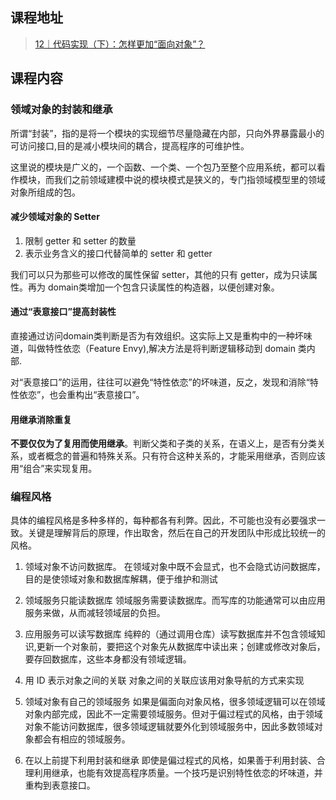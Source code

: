 ## 课程地址

> [12｜代码实现（下）：怎样更加“面向对象”？](https://time.geekbang.org/column/article/619447)

## 课程内容

### 领域对象的封装和继承

所谓“封装”，指的是将一个模块的实现细节尽量隐藏在内部，只向外界暴露最小的可访问接口,目的是减小模块间的耦合，提高程序的可维护性。

这里说的模块是广义的，一个函数、一个类、一个包乃至整个应用系统，都可以看作模块，而我们之前领域建模中说的模块模式是狭义的，专门指领域模型里的领域对象所组成的包。

#### 减少领域对象的 Setter

1. 限制 getter 和 setter 的数量
2. 表示业务含义的接口代替简单的 setter 和 getter

我们可以只为那些可以修改的属性保留 setter，其他的只有 getter，成为只读属性。再为 domain类增加一个包含只读属性的构造器，以便创建对象。

#### 通过“表意接口”提高封装性

直接通过访问domain类判断是否为有效组织。这实际上又是重构中的一种坏味道，叫做特性依恋（Feature Envy),解决方法是将判断逻辑移动到 domain 类内部.

对“表意接口”的运用，往往可以避免“特性依恋”的坏味道，反之，发现和消除“特性依恋”，也会重构出“表意接口”。

#### 用继承消除重复

**不要仅仅为了复用而使用继承**。判断父类和子类的关系，在语义上，是否有分类关系，或者概念的普遍和特殊关系。只有符合这种关系的，才能采用继承，否则应该用“组合”来实现复用。

### 编程风格

具体的编程风格是多种多样的，每种都各有利弊。因此，不可能也没有必要强求一致。关键是理解背后的原理，作出取舍，然后在自己的开发团队中形成比较统一的风格。

1. 领域对象不访问数据库。
	 在领域对象中既不会显式，也不会隐式访问数据库，目的是使领域对象和数据库解耦，便于维护和测试 
		 
2. 领域服务只能读数据库
	 领域服务需要读数据库。而写库的功能通常可以由应用服务来做，从而减轻领域层的负担。

3. 应用服务可以读写数据库
     纯粹的（通过调用仓库）读写数据库并不包含领域知识,更新一个对象前，要把这个对象先从数据库中读出来；创建或修改对象后，要存回数据库，这些本身都没有领域逻辑。

4. 用 ID 表示对象之间的关联
	 对象之间的关联应该用对象导航的方式来实现

5. 领域对象有自己的领域服务
	 如果是偏面向对象风格，很多领域逻辑可以在领域对象内部完成，因此不一定需要领域服务。但对于偏过程式的风格，由于领域对象不能访问数据库，很多领域逻辑就要外化到领域服务中，因此多数领域对象都会有相应的领域服务。

6. 在以上前提下利用封装和继承
	 即使是偏过程式的风格，如果善于利用封装、合理利用继承，也能有效提高程序质量。一个技巧是识别特性依恋的坏味道，并重构到表意接口。












